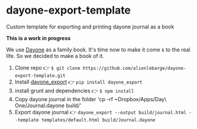 dayone-export-template
======================

Custom template for exporting and printing dayone journal as a book

**This is a work in progress**

We use [Dayone](http://dayoneapp.com) as a family book. It's time now to make it come s to the real life. So we decided to make a book of it.

1. Clone repo :point_right: `$ git clone https://github.com/alienlebarge/dayone-export-template.git`
1. Install [dayone_export](https://github.com/nathangrigg/dayone_export) :point_right: `pip install dayone_export`
1. install grunt and dependencies :point_right: `$ npm install`
1. Copy dayone journal in the folder 'cp -rf ~Dropbox/Apps/Day\ One/Journal.dayone build/'
1. Export dayone journal :point_right: `dayone_export --output build/journal.html --template templates/default.html build/Journal.dayone`
